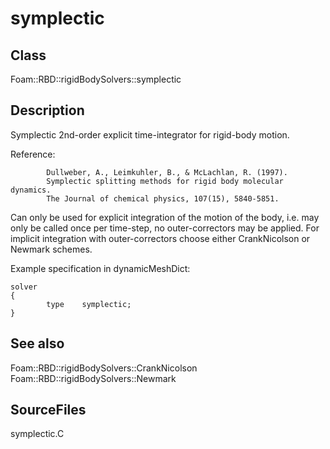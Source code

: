 # symplectic 
## Class
Foam::RBD::rigidBodySolvers::symplectic

## Description
Symplectic 2nd-order explicit time-integrator for rigid-body motion.

Reference:
```
        Dullweber, A., Leimkuhler, B., & McLachlan, R. (1997).
        Symplectic splitting methods for rigid body molecular dynamics.
        The Journal of chemical physics, 107(15), 5840-5851.
```

Can only be used for explicit integration of the motion of the body,
i.e. may only be called once per time-step, no outer-correctors may be
applied.  For implicit integration with outer-correctors choose either
CrankNicolson or Newmark schemes.

Example specification in dynamicMeshDict:
```
solver
{
        type    symplectic;
}
```

## See also
Foam::RBD::rigidBodySolvers::CrankNicolson
Foam::RBD::rigidBodySolvers::Newmark

## SourceFiles
symplectic.C

